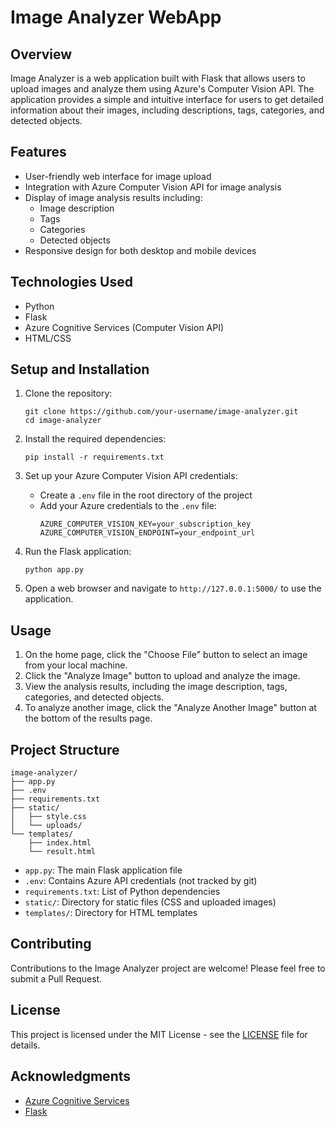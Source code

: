 # Image Analyzer  WebApp
 
## Overview

Image Analyzer is a web application built with Flask that allows users to upload images and analyze them using Azure's Computer Vision API. The application provides a simple and intuitive interface for users to get detailed information about their images, including descriptions, tags, categories, and detected objects.

## Features

- User-friendly web interface for image upload
- Integration with Azure Computer Vision API for image analysis
- Display of image analysis results including:
  - Image description
  - Tags
  - Categories
  - Detected objects
- Responsive design for both desktop and mobile devices

## Technologies Used

- Python
- Flask
- Azure Cognitive Services (Computer Vision API)
- HTML/CSS

## Setup and Installation

1. Clone the repository:
   ```
   git clone https://github.com/your-username/image-analyzer.git
   cd image-analyzer
   ```

2. Install the required dependencies:
   ```
   pip install -r requirements.txt
   ```

3. Set up your Azure Computer Vision API credentials:
   - Create a `.env` file in the root directory of the project
   - Add your Azure credentials to the `.env` file:
     ```
     AZURE_COMPUTER_VISION_KEY=your_subscription_key
     AZURE_COMPUTER_VISION_ENDPOINT=your_endpoint_url
     ```

4. Run the Flask application:
   ```
   python app.py
   ```

5. Open a web browser and navigate to `http://127.0.0.1:5000/` to use the application.

## Usage

1. On the home page, click the "Choose File" button to select an image from your local machine.
2. Click the "Analyze Image" button to upload and analyze the image.
3. View the analysis results, including the image description, tags, categories, and detected objects.
4. To analyze another image, click the "Analyze Another Image" button at the bottom of the results page.

## Project Structure

```
image-analyzer/
├── app.py
├── .env
├── requirements.txt
├── static/
│   ├── style.css
│   └── uploads/
└── templates/
    ├── index.html
    └── result.html
```

- `app.py`: The main Flask application file
- `.env`: Contains Azure API credentials (not tracked by git)
- `requirements.txt`: List of Python dependencies
- `static/`: Directory for static files (CSS and uploaded images)
- `templates/`: Directory for HTML templates

## Contributing

Contributions to the Image Analyzer project are welcome! Please feel free to submit a Pull Request.

## License

This project is licensed under the MIT License - see the [LICENSE](LICENSE) file for details.

## Acknowledgments

- [Azure Cognitive Services](https://azure.microsoft.com/en-us/services/cognitive-services/)
- [Flask](https://flask.palletsprojects.com/)